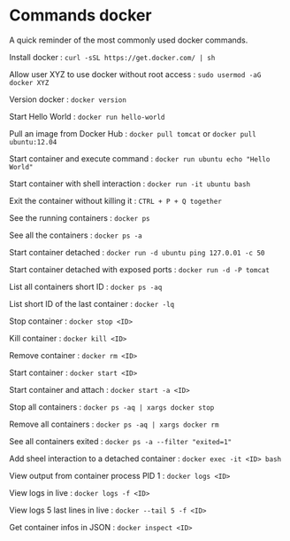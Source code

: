 # Commands docker
A quick reminder of the most commonly used docker commands.

Install docker : `curl -sSL https://get.docker.com/ | sh`

Allow user XYZ to use docker without root access : `sudo usermod -aG docker XYZ`

Version docker : `docker version` 

Start Hello World : `docker run hello-world`

Pull an image from Docker Hub : `docker pull tomcat` or `docker pull ubuntu:12.04`

Start container and execute command : `docker run ubuntu echo "Hello World"`

Start container with shell interaction : `docker run -it ubuntu bash`

Exit the container without killing it : `CTRL + P + Q together`

See the running containers : `docker ps`

See all the containers : `docker ps -a`

Start container detached : `docker run -d ubuntu ping 127.0.01 -c 50`

Start container detached with exposed ports : `docker run -d -P tomcat`

List all containers short ID : `docker ps -aq`

List short ID of the last container : `docker -lq`

Stop container : `docker stop <ID>`

Kill container : `docker kill <ID>`

Remove container : `docker rm <ID>`

Start container : `docker start <ID>`

Start container and attach : `docker start -a <ID>`

Stop all containers : `docker ps -aq | xargs docker stop`

Remove all containers : `docker ps -aq | xargs docker rm`

See all containers exited : `docker ps -a --filter "exited=1"`

Add sheel interaction to a detached container : `docker exec -it <ID> bash`

View output from container process PID 1 : `docker logs <ID>`

View logs in live : `docker logs -f <ID>`

View logs 5 last lines in live : `docker --tail 5 -f <ID>`

Get container infos in JSON : `docker inspect <ID>`

